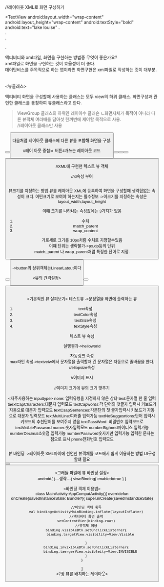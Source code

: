 //레이아웃 XML로 화면 구성하기

<?xml version="1.0" encoding="utf-8"?>

<LinearLayout xmlns:android="http://sheamas.andriod.coom/apk/res/android"
        android:layout_width="math+parent"
        android:layout_height="match=parent"
        android:orientation="vertical"
        android:gravity="center">
        <TextView
        android:layout_width="wrap-content"
        android:layout_height="wrap-content"
        android:textStyle="bold"
        android:text="lake louise"
.   
.   
.   

.
</LinearLayout>
   

액티비티와 xml파일, 화면을 구현하는 방법중 무엇이 좋은가요?   
xml파일로 화면을 구현하는 것이 효율성이 더 좋다.   
데이탓비스를 주목적으로 하는 앱이라면 화면구현은 xml파일로 작성하는 것이 대부분.   
<br>   
<뷰클래스>   

액티비티 화면을 구성할때 사용하는 클래스는 모두 view의 하위 클래스.
화면구성과 관현한 클래스를 통칭하여 뷰클래스라고 한다. 
>ViewGroup 클래스의 하위인 레이아수 클래슨 ㄴ화면자체가 목적이 아니라 다른 뷰객체 여러배를 담아섯 한꺼번에 제어할 목적으로 사용.  
//레이아웃 클래스만 사용   

<LinearLayout xmlns:android="http://schemas.android.com/apk/res/android"
        android:layout_width="match_parent"
        android:layout_height="match_parent"
        android:orientation="vertical">
        <Button 
            android:layout_width="wrap_content"
            android:layout_height="wrap_content"
            android:text="Button1"  />
        <Button 
            android:layout_width="wrap_content"
            android:layout_height="wrap_content"
            android:text="Button1"  />

</LineaarLayout>
           
다음처럼 레이아웃 클래스에 다른 뷰를 포함해 화면을 구성.   

//레이 아웃 중첩ㅂ
버튼4개쓰는 레이아웃 코드

<LinearLayout xmlns:android="http://schemas.android.com/apk/res/android"
        android:layout_width="match_parent"
        android:layout_height="match_parent"
        android:orientation="vertical">
        <Button
        android:layout_width="match_parent"
        android:layout_height="match_parent"
        android:text="BUTTON1" />
        <Button
        android:layout_width="match_parent"
        android:layout_height="match_parent"
        android:text="BUTTON2" />
        <LinearLayout
        android:layout_width="match_parent"
        android:layout_height="match_parent"
        android:orientation="horizontal" />
        <Button
          android:layout_width="match_parent"
          android:layout_height="match_parent"
          android:text="BUTTON3" />
        <Button
          android:layout_width="match_parent"
          android:layout_height="match_parent"
          android:text="BUTTON4" />
        </LinearLayout>
    </LinearLayout>

//XML에 구현현 텍스트 뷰 객체   

<TextView
android:layout_width="wrap_content"
android:layout_height="wrap_content"
android:text="hello"/>
   

//id속성 부여   
<TextView
android:id="@+id/text1"
android:layout_width="wrap_content"
android:layout_height="wrap_content"
android:text="hello"/>

<br>
뷰크기를 지정하는 방법
뷰를 레이아웃 XML에 등록하여 화면을 구성할때 생략헔없는 속성이 크디. 
어떤크기로 보여야 하는지는 필수정보
->이크기를 지정하는 속성은 layout_width,layout_height
<TextView
android:id="@+id/text1"
android:layout_width="wrap_content"
android:layout_height="wrap_content"
android:text="hello"/>
   
   이떄 크기를 나타내는 속성값에는 3가지가 있음
   1. 수치   
   2. match_parent   
   3. wrap_content   

   가로세로 크기를 10px처럼 수치로 지정할수있음   
   이떄 단위는 생략불가->px,dp등의 단위   
   match_parent 나 wrap_parent처럼 특정한 단어로 지정.   
   <LinearLayout xmlns:android="http://schemas.android.com/apk/res/android"
        android:layout_width="match_parent"
        android:layout_height="match_parent"
        android:oreintation="vertical"
        android:background="ffff00">
        <Button
            android:layout_width="wrap_parent"
            android:layout_height="wrap_parent"
            android:text="BUTTON1"
            android:backgroundTint="0000ff"/>
        <Button
            android:layout_width="match_parent"
            android:layout_height="wrap_parent"
            android:text="BUTTON1"
            android:backgroundTint="ff0000"/>
</LinearLayout>    
->button의 상위객체는LinearLatout이다 
<br>

<뷰의 간격설정>   
<LinearLayout xmlns:android="http://schemas.android.com/apk/res/android"
        android:layout_width="match_parent"
        android:layout_height="match_parent"
        android:oreintation="horizontal">
        <Button
            android:layout_width="wrap_parent"
            android:layout_height="wrap_parent"
            android:text="BUTTON1"
            android:backgroundTint="#0000ff"
            android:padding="30dp"/>
        <Button
            android:layout_width="match_parent"
            android:layout_height="wrap_parent"
            android:text="BUTTON2"
            android:backgroundTint="#ff0000"
            android:paddingBottom="50dp"
            android:layout_marginLeft="50dp"/>
</LinearLayout>  
<br>
<기본적인 뷰 살펴보기>
테스트뷰
->문장열을 화면에 출력하는 뷰
1. text속성   
2. textColor속성    
3. textSize속성
4. textStyle속성

텍스트 뷰 속성
<TexrView
android:layout_width="match_parent"
android:layout_height="wrap_contnet"
android:text="helloWorld"
android:textColor="#FF0000"
android:textSize="20sp"
android:textStyle="bold"/>

실행결과->helloworld

자동링크 속성
<TextView
android:layout_width="match_parent"
android:layout_height="wrap_contnet"
android:text="이지스퍼블리싱-웹페이지:http://easyspub.com,전화번호:325-1722,이메일:~"
android:autoLink="web|email|phone"/>   
max라인 속성->textveiw에서 문자열을 출력할때 긴 문자열은 자동으로 줄바꿈을 한다, 
//ellopsize속성
<LinearLayout xmlns:android="http://schemas.android.com/apk/res/android"
android:layout_width="match_parent"
android:layout_height="match_parent"
android:oreintation="vertical">
<TextView
android:layout_width="match_parent"
android:layout_height="wrap_parent"
android:text="@string/long_text"
android:singleLine="true"
android:ellipsize="middle"/>
<View
android:layout_width="match_parenet"
android:layout_height="2dp"
android:background="#000000"/>
<TextView
android:layout_width="match_parent"
android:layout_height="wrap_parent"
android:text="@string/long_text"
android:maxLines="3"
android:ellipsize="end"/>
</LinearLayout>
>   
//이미지 표시   
<ImageViiew
android:layout_width="wrap_content"
android:layout-height="wrap_content"
android:background="#ff0000"
android:src="@drawzble/test"/>   
//이미지 크기에 뷰의 크기 맞추기  
<ImageView
android:layout_width="wrap_content"
android:layout_height="wrap_content"
android:maxWidth="100dp"
android:maxxHeight="100dp"
android:adjustViewBounds="true"
android:src="@drawable/test"
android:background="#0000ff"/>
<br>
<자주사용하는 inputtype>
none: 입력유형을 지정하지 않은 상탸
text:문자열 한 줄 입력
taextCapCharacters:대문자 입력모드
textCapwords:각 단어의 첫글자 입력시 키보드가 자동으로 대문자 입력모드
textCsapSentences:각문단의 첫 글자입력시 키보드가 자동으로 대문자 입력모드
textMultiLine:여러줄 입력가능
textNoSuggesrtions:단어 입력시 키보드의 추천단어를 보여주지 않음
textPassWord :비밀번호 입력보드로
textVisiblePassword
numer:숫자입력모드
numberSighned마이너스 입력가능
numberDecimal소숫점 입력가능
numberPassword숫자키만 입력가능 입력한 문자는 점으로 표시
phone전화번호 입력모드

<br>
뷰 바인딩
->레이아웃 XML파이에 선언한 뷰객체를 코드에서 쉽게 이용하는 방법
UI구성할떄 필요
<LinearLayout xmlns:android="http://schemas.android.com/apk/res/android"
android:layout_width="match_parent"
android:layout_height="match_parent"
android:oreintation="vertical">
<Button
andriod:id="@+id/visibleBtn"
android:layout_width="match_parent"
android:layout_height="wrap_content"
andfroid:text="visible" />
<TextView
android:id="@+id/targetView"
android:layout_width="match_parenet"
android:layout_height="wrap_content"
android:text="helloworld"
android:background="#FF0000"
android:textColor="#FFFFFF"/>
<Button
android:id="@+id/invosobleBtn"
android:layout_width="march_parent"
android:layout_height="wrap_conent"
android:text="invisible"/>
</LinearLayout>

<그래들 파일에 뷰 바인딩 설정>   
android{
    (---생략---)
    viweBinding{
        enabled=true
    }
}

<바인딩 객체 이용법>   
class MainActivity:AppCompatActivity()[
    overridefun onCreate(savedInstanceState: Bundle?){
        super.inCreate(savedInstandceState)

        //바인딩 객체 획득
        val binding=ActivityMainBinding.inflate(layoutInflater)
        //액티비티 화면 출력
        setContentVier(binding.root)
        //뷰객체 이용
        binding.visibleBtn.setOnclickListerner{
            binding.targetView.visibility=View.Visible

        }
        binding.invixibleBtn.serOnClickListerner{
            binding.taergerView.visibleity=View.INVISIBLE
        }
    }
]
<br>
<7장 뷰를 배치하는 레이아웃>